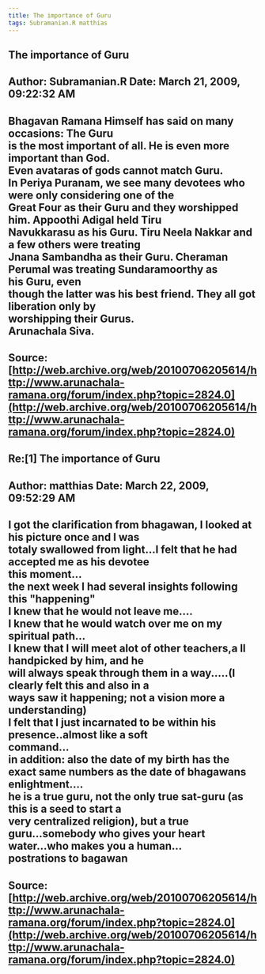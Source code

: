 ```yaml
--- 
title: The importance of Guru   
tags: Subramanian.R matthias  
---  
```

## The importance of Guru  
Author: Subramanian.R       Date: March 21, 2009, 09:22:32 AM  
---  
Bhagavan Ramana Himself has said on many occasions: The Guru   
is the most important of all. He is even more important than God.   
Even avataras of gods cannot match Guru.   
In Periya Puranam, we see many devotees who were only considering one of the  
Great Four as their Guru and they worshipped him. Appoothi Adigal held Tiru  
Navukkarasu as his Guru. Tiru Neela Nakkar and a few others were treating  
Jnana Sambandha as their Guru. Cheraman Perumal was treating Sundaramoorthy as  
his Guru, even   
though the latter was his best friend. They all got liberation only by  
worshipping their Gurus.   
Arunachala Siva.
 ---  
Source:[http://web.archive.org/web/20100706205614/http://www.arunachala-ramana.org/forum/index.php?topic=2824.0](http://web.archive.org/web/20100706205614/http://www.arunachala-ramana.org/forum/index.php?topic=2824.0)   
---  

## Re:[1] The importance of Guru  
Author: matthias            Date: March 22, 2009, 09:52:29 AM  
---  
I got the clarification from bhagawan, I looked at his picture once and I was  
totaly swallowed from light...I felt that he had accepted me as his devotee  
this moment...   
the next week I had several insights following this "happening"   
I knew that he would not leave me....   
I knew that he would watch over me on my spiritual path...   
I knew that I will meet alot of other teachers,a ll handpicked by him, and he  
will always speak through them in a way.....(I clearly felt this and also in a  
ways saw it happening; not a vision more a understanding)   
I felt that I just incarnated to be within his presence..almost like a soft  
command...   
in addition: also the date of my birth has the exact same numbers as the date of bhagawans  
enlightment....   
he is a true guru, not the only true sat-guru (as this is a seed to start a  
very centralized religion), but a true guru...somebody who gives your heart  
water...who makes you a human...   
postrations to bagawan
 ---  
Source:[http://web.archive.org/web/20100706205614/http://www.arunachala-ramana.org/forum/index.php?topic=2824.0](http://web.archive.org/web/20100706205614/http://www.arunachala-ramana.org/forum/index.php?topic=2824.0)   
---  

